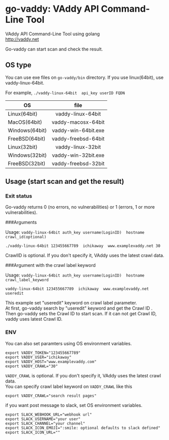
go-vaddy: VAddy API Command-Line Tool
=================================

VAddy API Command-Line Tool using golang  
http://vaddy.net

Go-vaddy can start scan and check the result.

## OS type

You can use exe files on `go-vaddy/bin` directory.
If you use linux(64bit), use vaddy-linux-64bit.  

For example, `./vaddy-linux-64bit  api_key userID FQDN`

| OS            | file               | 
| ------------- |:------------------:| 
| Linux(64bit)  | vaddy-linux-64bit  |
| MacOS(64bit)  | vaddy-macosx-64bit |
| Windows(64bit)| vaddy-win-64bit.exe|
| FreeBSD(64bit)| vaddy-freebsd-64bit|
| Linux(32bit)  | vaddy-linux-32bit  |
| Windows(32bit)| vaddy-win-32bit.exe|
| FreeBSD(32bit)| vaddy-freebsd-32bit|



## Usage (start scan and get the result)

### Exit status
Go-vaddy returns 0 (no errors, no vulnerabilities) or 1 (errors, 1 or more vulnerabilities).


###Arguments

Usage: `vaddy-linux-64bit auth_key username(LoginID)  hostname crawl_id(optional)`

    ./vaddy-linux-64bit 123455667789  ichikaway  www.examplevaddy.net 30

CrawlID is optional. If you don't specify it, VAddy uses the latest crawl data.


###Argument with the crawl label keyword

Usage: `vaddy-linux-64bit auth_key username(LoginID)  hostname crawl_label_keyword`

    vaddy-linux-64bit 123455667789  ichikaway  www.examplevaddy.net useredit

This example set "useredit" keyword on crawl label parameter.  
At first, go-vaddy search by "useredit" keyword and get the Crawl ID .  
Then go-vaddy sets the Crawl ID to start scan.
If it can not get Crawl ID, vaddy uses latest Crawl ID.



### ENV
You can also set paramters using OS environment variables.  

    export VADDY_TOKEN="123455667789"  
    export VADDY_USER="ichikaway"  
    export VADDY_HOST="www.examplevaddy.com"  
    export VADDY_CRAWL="30"  


`VADDY_CRAWL` is optional. If you don't specify it, VAddy uses the latest crawl data.  
You can specify crawl label keyword on `VADDY_CRAWL` like this  

    export VADDY_CRAWL="search result pages"  

if you want post message to slack, set OS environment variables.

    export SLACK_WEBHOOK_URL="webhook url"
    export SLACK_USERNAME="your user"
    export SLACK_CHANNEL="your channel"
    export SLACK_ICON_EMOJI=":smile: optional defaults to slack defined"
    export SLACK_ICON_URL=""
